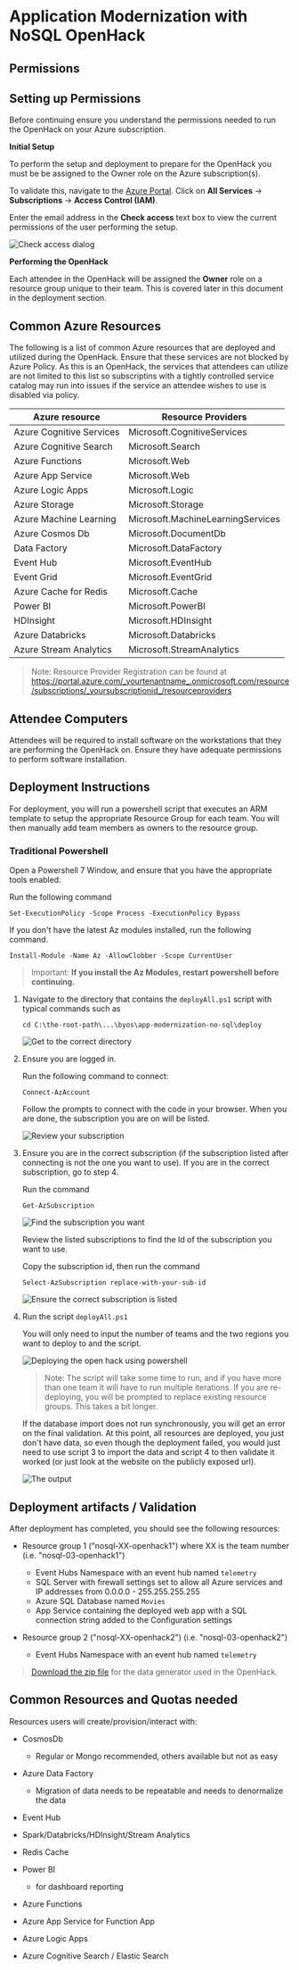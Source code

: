 # Application Modernization with NoSQL OpenHack

## Permissions 

## Setting up Permissions

Before continuing ensure you understand the permissions needed to run the OpenHack on your Azure subscription.

**Initial Setup** 

To perform the setup and deployment to prepare for the OpenHack you must be be assigned to the Owner role on the Azure subscription(s).

To validate this, navigate to the <a href="https://portal.azure.com" target="_blank">Azure Portal</a>. Click on **All Services** -> **Subscriptions** -> **Access Control (IAM)**.

Enter the email address in the **Check access** text box to view the current permissions of the user performing the setup.  

![Check access dialog](images/check-access.png "Check access dialog displays a textbox to enter an email address.")

**Performing the OpenHack** 

Each attendee in the OpenHack will be assigned the **Owner** role on a resource group unique to their team. This is covered later in this document in the deployment section.

## Common Azure Resources 

The following is a list of common Azure resources that are deployed and utilized during the OpenHack. 
Ensure that these services are not blocked by Azure Policy.  As this is an OpenHack, the services that attendees can utilize are not limited to this list so subscriptins with a tightly controlled service catalog may run into issues if the service an attendee wishes to use is disabled via policy.


| Azure resource           | Resource Providers |
| ------------------------ | --------------------------------------- | 
| Azure Cognitive Services | Microsoft.CognitiveServices             |
| Azure Cognitive Search   | Microsoft.Search                        |
| Azure Functions          | Microsoft.Web                           |
| Azure App Service        | Microsoft.Web                           |
| Azure Logic Apps         | Microsoft.Logic                         |
| Azure Storage            | Microsoft.Storage                       |
| Azure Machine Learning   | Microsoft.MachineLearningServices       |
| Azure Cosmos Db          | Microsoft.DocumentDb                    |
| Data Factory             | Microsoft.DataFactory                   |
| Event Hub                | Microsoft.EventHub                      |
| Event Grid               | Microsoft.EventGrid                     |
| Azure Cache for Redis    | Microsoft.Cache                         |
| Power BI                 | Microsoft.PowerBI                       |
| HDInsight                | Microsoft.HDInsight                     |
| Azure Databricks         | Microsoft.Databricks                    | 
| Azure Stream Analytics   | Microsoft.StreamAnalytics               |


> Note:  Resource Provider Registration can be found at https://portal.azure.com/_yourtenantname_.onmicrosoft.com/resource/subscriptions/_yoursubscriptionid_/resourceproviders

## Attendee Computers

Attendees will be required to install software on the workstations that they are performing the OpenHack on. Ensure they have adequate permissions to perform software installation. 

## Deployment Instructions 

For deployment, you will run a powershell script that executes an ARM template to setup the appropriate Resource Group for each team.  You will then manually add team members as owners to the resource group.  

### Traditional Powershell ###

Open a Powershell 7 Window, and ensure that you have the appropriate tools enabled.  

Run the following command  

```  
Set-ExecutionPolicy -Scope Process -ExecutionPolicy Bypass
```  

If you don't have the latest Az modules installed, run the following command.  

```  
Install-Module -Name Az -AllowClobber -Scope CurrentUser
```  

>Important: **If you install the Az Modules, restart powershell before continuing.** 

1. Navigate to the directory that contains the `deployAll.ps1` script with typical commands such as  

    ```  
    cd C:\the-root-path\...\byos\app-modernization-no-sql\deploy
    ```  
    ![Get to the correct directory](images/image0001.png "Get to the correct directory.")  

2. Ensure you are logged in.  

    Run the following command to connect:  

    ```  
    Connect-AzAccount
    ```  

    Follow the prompts to connect with the code in your browser.  When you are done, the subscription you are on will be listed.  

    ![Review your subscription](images/image0002.png "Make sure your subscription listed is the one you want to deploy to.")  

3. Ensure you are in the correct subscription (if the subscription listed after connecting is not the one you want to use).  If you are in the correct subscription, go to step 4.  

    Run the command  

    ```  
    Get-AzSubscription
    ```  

    ![Find the subscription you want](images/image0003.png "Copy the id of the subscription you want to use")  

    Review the listed subscriptions to find the Id of the subscription you want to use.  

    Copy the subscription id, then run the command

    ```  
    Select-AzSubscription replace-with-your-sub-id
    ```  

    ![Ensure the correct subscription is listed](images/image0004.png "After running the command, your subscription is set")    

4. Run the script `deployAll.ps1`    
    
    You will only need to input the number of teams and the two regions you want to deploy to and the script.  

    ![Deploying the open hack using powershell](images/image0005.png "When the script runs you need to input the number of teams and the two locations")  
    
    >Note: The script will take some time to run, and if you have more than one team it will have to run multiple iterations.  If you are re-deploying, you will be prompted to replace existing resource groups.  This takes a bit longer.  

    If the database import does not run synchronously, you will get an error on the final validation.  At this point, all resources are deployed, you just don't have data, so even though the deployment failed, you would just need to use script 3 to import the data and script 4 to then validate it worked (or just look at the website on the publicly exposed url).  

    ![The output](images/image0006.png "The final output of the script is shown in this image")  

## Deployment artifacts / Validation

After deployment has completed, you should see the following resources:

- Resource group 1 ("nosql-XX-openhack1") where XX is the team number (i.e. "nosql-03-openhack1")

  - Event Hubs Namespace with an event hub named `telemetry`
  - SQL Server with firewall settings set to allow all Azure services and IP addresses from 0.0.0.0 - 255.255.255.255
  - Azure SQL Database named `Movies`
  - App Service containing the deployed web app with a SQL connection string added to the Configuration settings

- Resource group 2 ("nosql-XX-openhack2") (i.e. "nosql-03-openhack2")

  - Event Hubs Namespace with an event hub named `telemetry`

> [Download the zip file](https://databricksdemostore.blob.core.windows.net/data/nosql-openhack/DataGenerator.zip) for the data generator used in the OpenHack.

## Common Resources and Quotas needed

Resources users will create/provision/interact with:
* CosmosDb
    * Regular or Mongo recommended, others available but not as easy

* Azure Data Factory
    * Migration of data needs to be repeatable and needs to denormalize the data

* Event Hub

* Spark/Databricks/HDInsight/Stream Analytics

* Redis Cache

* Power BI 
    * for dashboard reporting

* Azure Functions

* Azure App Service for Function App

* Azure Logic Apps

* Azure Cognitive Search / Elastic Search
